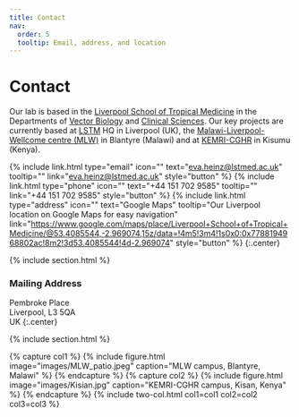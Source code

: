 ```yaml
---
title: Contact
nav:
  order: 5
  tooltip: Email, address, and location
---
```


# <i class="fas fa-envelope"></i>Contact

Our lab is based in the [Liverpool School of Tropical Medicine](https://www.lstmed.ac.uk/) in the Departments of [Vector Biology](https://www.lstmed.ac.uk/research/departments/vector-biology) and [Clinical Sciences](https://www.lstmed.ac.uk/research/departments/clinical-sciences).
Our key projects are currently based at [LSTM](https://www.lstmed.ac.uk/) HQ in Liverpool (UK), the [Malawi-Liverpool-Wellcome centre (MLW)](https://www.mlw.mw/) in Blantyre (Malawi) and at [KEMRI-CGHR](https://www.kemri.go.ke/centre-for-global-health-research-cghr-kisumu/) in Kisumu (Kenya).

{%
  include link.html
  type="email"
  icon=""
  text="eva.heinz@lstmed.ac.uk"
  tooltip=""
  link="eva.heinz@lstmed.ac.uk"
  style="button"
%}
{%
  include link.html
  type="phone"
  icon=""
  text="+44 151 702 9585"
  tooltip=""
  link="+44 151 702 9585"
  style="button"
%}
{%
  include link.html
  type="address"
  icon=""
  text="Google Maps"
  tooltip="Our Liverpool location on Google Maps for easy navigation"
  link="https://www.google.com/maps/place/Liverpool+School+of+Tropical+Medicine/@53.4085544,-2.969074,15z/data=!4m5!3m4!1s0x0:0x7788194968802ac!8m2!3d53.4085544!4d-2.969074"
  style="button"
%}
{:.center}

{% include section.html %}

### <i class="fas fa-mail-bulk"></i>Mailing Address

Pembroke Place  
Liverpool, L3 5QA  
UK
{:.center}

{% include section.html %}

{% capture col1 %}
{%
  include figure.html
  image="images/MLW_patio.jpeg"
  caption="MLW campus, Blantyre, Malawi"
%}
{% endcapture %}
{% capture col2 %}
{%
  include figure.html
  image="images/Kisian.jpg"
  caption="KEMRI-CGHR campus, Kisan, Kenya"
%}
{% endcapture %}
{% include two-col.html col1=col1 col2=col2 col3=col3 %}
